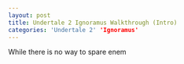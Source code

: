 ```yaml
---
layout: post
title: Undertale 2 Ignoramus Walkthrough (Intro)
categories: 'Undertale 2' 'Ignoramus'
---
```

While there is no way to spare enem
<!--stackedit_data:
eyJoaXN0b3J5IjpbLTE4MTcyMzQ2OTksNzQ3NDk1MTQxXX0=
-->